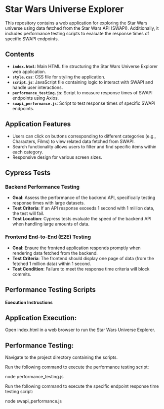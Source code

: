 # Star Wars Universe Explorer

This repository contains a web application for exploring the Star Wars universe using data fetched from the Star Wars API (SWAPI). Additionally, it includes performance testing scripts to evaluate the response times of specific SWAPI endpoints.

## Contents

- **`index.html`**: Main HTML file structuring the Star Wars Universe Explorer web application.
- **`style.css`**: CSS file for styling the application.
- **`script.js`**: JavaScript file containing logic to interact with SWAPI and handle user interactions.
- **`performance_testing.js`**: Script to measure response times of SWAPI endpoints using Axios.
- **`swapi_performance.js`**: Script to test response times of specific SWAPI endpoints.

## Application Features

- Users can click on buttons corresponding to different categories (e.g., Characters, Films) to view related data fetched from SWAPI.
- Search functionality allows users to filter and find specific items within each category.
- Responsive design for various screen sizes.

## Cypress Tests

### Backend Performance Testing

- **Goal**: Assess the performance of the backend API, specifically testing response times with large datasets.
- **Test Criteria**: If an API response exceeds 1 second with 1 million data, the test will fail.
- **Test Location**: Cypress tests evaluate the speed of the backend API when handling large amounts of data.

### Frontend End-to-End (E2E) Testing

- **Goal**: Ensure the frontend application responds promptly when rendering data fetched from the backend.
- **Test Criteria**: The frontend should display one page of data (from the fetched 1 million data) within 1 second.
- **Test Condition**: Failure to meet the response time criteria will block commits.

## Performance Testing Scripts

#### Execution Instructions

## Application Execution:

Open index.html in a web browser to run the Star Wars Universe Explorer.

## Performance Testing:

Navigate to the project directory containing the scripts.

Run the following command to execute the performance testing script:

node performance_testing.js

Run the following command to execute the specific endpoint response time testing script:

node swapi_performance.js

